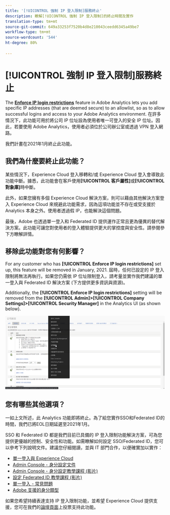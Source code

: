 ```yaml
---
title: '[!UICONTROL 強制 IP 登入限制]服務終止'
description: 瞭解[!UICONTROL 強制 IP 登入限制]的終止時間及實作
translation-type: tm+mt
source-git-commit: 649a33253f7520b4d8e210043ceedd6345a49be7
workflow-type: tm+mt
source-wordcount: '544'
ht-degree: 80%

---
```



# [!UICONTROL 強制 IP 登入限制]服務終止

The **[Enforce IP login restrictions](/help/admin/company/security-manager.md)** feature in Adobe Analytics lets you add specific IP addresses (that are deemed secure) to an allowlist, so as to allow successful logins and access to your Adobe Analytics environment. 在許多情況下，此功能可用於將公司 IP 位址設為使用者唯一可登入的安全 IP 位址。因此，若要使用 Adobe Analytics，使用者必須位於公司辦公室或透過 VPN 登入網路。

我們計畫在2021年1月終止此功能。

## 我們為什麼要終止此功能？

某些情況下，Experience Cloud 登入移轉和/或 Experience Cloud 登入會導致此功能中斷。據悉，此功能會在客戶使用&#x200B;**[!UICONTROL 客戶屬性]**&#x200B;或&#x200B;**[!UICONTROL 對象庫]**&#x200B;時中斷。

此外，如果您擁有多個 Experience Cloud 解決方案，則可以藉由其他解決方案登入 Experience Cloud 來規避此功能需求，因為這項功能並不存在或受支援於 Analytics 本身之外。使用者透過假 IP，也能解決這個問題。

最後，Adobe 也透過單一登入和 Federated ID 提供運作正常且更為優異的替代解決方案。此功能可讓您對使用者的登入體驗提供更大的掌控度與安全性。請參閱參下方瞭解詳情。

## 移除此功能對您有何影響？

For any customer who has **[!UICONTROL Enforce IP login restrictions]** set up, this feature will be removed in January, 2021. 屆時，任何已設定的 IP 登入限制將無法再執行。如果您仍需依 IP 位址限制登入，請考量並實作我們建議的單一登入與 Federated ID 解決方案 (下方提供更多資訊與資源)。

Additionally, the **[!UICONTROL Enforce IP login restrictions]** setting will be removed from the **[!UICONTROL Admin]>[!UICONTROL Company Settings]>[!UICONTROL Security Manager]** in the Analytics UI (as shown below).

![](assets/sec-manager2.png)

## 您有哪些其他選項？

一如上文所述，此 Analytics 功能即將終止。為了給您實作SSO和Federated ID的時間，我們已將EOL日期延遲至2021年1月。

SSO 和 Federated ID 都是我們目前已具備的 IP 登入限制功能解決方案，可為您提供更優越的控制、安全性和功能。如需瞭解如何設定 SSO/Federated ID，您可以參考下列說明文件。建議您仔細閱讀，並與 IT 部門合作，以便確實加以實作：

* [單一登入與 Experience Cloud](https://spark.adobe.com/page/JeSB8EPEQIvjD/)
* [Admin Console - 身分設定文件](https://helpx.adobe.com/tw/enterprise/using/set-up-identity.html)
* [Admin Console - 身分設定教學課程 (影片)](https://helpx.adobe.com/tw/enterprise/how-to/identity-directories-domains.html?playlist=/ccx/v1/collection/product/enterprise/topics/enterprise-identity/collection.ccx.js&amp;ref=helpx.adobe.com)
* [設定 Federated ID 教學課程 (影片)](https://helpx.adobe.com/tw/enterprise/how-to/identity-configure-ids.html?playlist=/ccx/v1/collection/product/enterprise/topics/enterprise-identity/collection.ccx.js&amp;ref=helpx.adobe.com)
* [單一登入 - 常見問題](https://helpx.adobe.com/tw/enterprise/using/sso-faq.html)
* [Adobe 支援的身分類型](https://helpx.adobe.com/tw/enterprise/using/identity.html)

如果您希望持續表達支持 IP 登入限制功能，並希望 Experience Cloud 提供支援，您可在我們的[論壇頁面](https://forums.adobe.com/ideas/11648)上投票支持此功能。